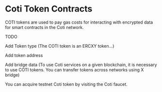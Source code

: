 # Coti Token Contracts

COTI tokens are used to pay gas costs for interacting with encrypted data for smart contracts in the Coti network.

TODO

Add Token type (The COTI token is an ERCXY token...)

Add token address

Add bridge data (To use Coti services on a given blockchain, it is necessary to use COTI tokens. You can transfer tokens across networks using X bridge)

You can acquire testnet Coti token by visiting the Coti faucet.
